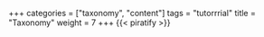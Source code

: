 +++
categories = ["taxonomy", "content"]
tags = "tutorrrial"
title = "Taxonomy"
weight = 7
+++
{{< piratify >}}